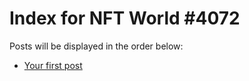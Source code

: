# Index for NFT World #4072
Posts will be displayed in the order below:

- [Your first post](./001-first.md)

